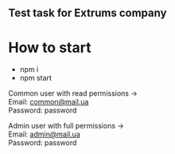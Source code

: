 <h2>Test task for Extrums company<h2>

# How to start
* npm i<br>
* npm start<br>

Common user with read permissions -><br>
Email: common@mail.ua<br>
Password: password<br>

Admin user with full permissions -><br>
Email: admin@mail.ua<br>
Password: password
